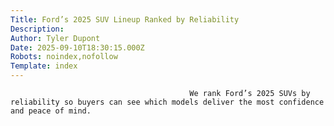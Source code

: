 ```yaml
---
Title: Ford’s 2025 SUV Lineup Ranked by Reliability
Description: 
Author: Tyler Dupont
Date: 2025-09-10T18:30:15.000Z
Robots: noindex,nofollow
Template: index
---
```


                                            We rank Ford’s 2025 SUVs by reliability so buyers can see which models deliver the most confidence and peace of mind.
                                        